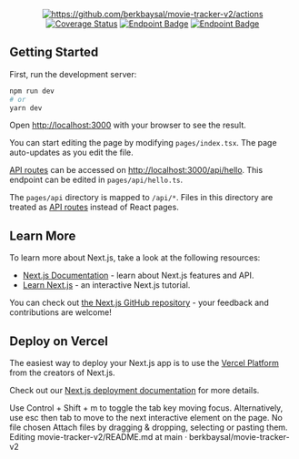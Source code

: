 <p align="center">
    <a href=""><img alt="https://github.com/berkbaysal/movie-tracker-v2/actions" src="https://img.shields.io/github/actions/workflow/status/berkbaysal/movie-tracker-v2/tests.yml?label=tests"/></a>
    <a href='https://coveralls.io/github/berkbaysal/movie-tracker-v2?branch=main'><img src='https://coveralls.io/repos/github/berkbaysal/movie-tracker-v2/badge.svg?branch=main' alt='Coverage Status' /></a>
    <a href="https://movie-tracker-deploy.netlify.app/"><img alt="Endpoint Badge" src="https://img.shields.io/endpoint?url=https%3A%2F%2Fbadge-api.vercel.app%2Fapi%2FgetSiteStatus%3Furl%3Dhttps%3A%2F%2Fmovie-tracker-deploy.netlify.app%26title%3Dsite"></a>
    <a href="https://movie-tracker-storybook.netlify.app/"><img alt="Endpoint Badge" src="https://img.shields.io/endpoint?url=https%3A%2F%2Fbadge-api.vercel.app%2Fapi%2FgetSiteStatus%3Furl%3Dhttps%3A%2F%2Fmovie-tracker-storybook.netlify.app%26title%3Dstorybook%26color%3Dff4885"></a>
</p>

## Getting Started

First, run the development server:

```bash
npm run dev
# or
yarn dev
```

Open [http://localhost:3000](http://localhost:3000) with your browser to see the result.

You can start editing the page by modifying `pages/index.tsx`. The page auto-updates as you edit the file.

[API routes](https://nextjs.org/docs/api-routes/introduction) can be accessed on [http://localhost:3000/api/hello](http://localhost:3000/api/hello). This endpoint can be edited in `pages/api/hello.ts`.

The `pages/api` directory is mapped to `/api/*`. Files in this directory are treated as [API routes](https://nextjs.org/docs/api-routes/introduction) instead of React pages.

## Learn More

To learn more about Next.js, take a look at the following resources:

- [Next.js Documentation](https://nextjs.org/docs) - learn about Next.js features and API.
- [Learn Next.js](https://nextjs.org/learn) - an interactive Next.js tutorial.

You can check out [the Next.js GitHub repository](https://github.com/vercel/next.js/) - your feedback and contributions are welcome!

## Deploy on Vercel

The easiest way to deploy your Next.js app is to use the [Vercel Platform](https://vercel.com/new?utm_medium=default-template&filter=next.js&utm_source=create-next-app&utm_campaign=create-next-app-readme) from the creators of Next.js.

Check out our [Next.js deployment documentation](https://nextjs.org/docs/deployment) for more details.

Use Control + Shift + m to toggle the tab key moving focus. Alternatively, use esc then tab to move to the next interactive element on the page.
No file chosen
Attach files by dragging & dropping, selecting or pasting them.
Editing movie-tracker-v2/README.md at main · berkbaysal/movie-tracker-v2
